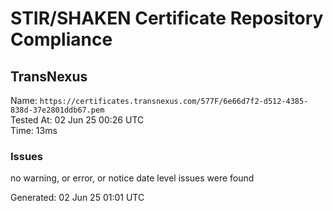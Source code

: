 # STIR/SHAKEN Certificate Repository Compliance

## TransNexus

Name: `https://certificates.transnexus.com/577F/6e66d7f2-d512-4385-838d-37e2801ddb67.pem`\
Tested At: 02 Jun 25 00:26 UTC\
Time: 13ms

### Issues

no warning, or error, or notice date level issues were found

Generated: 02 Jun 25 01:01 UTC